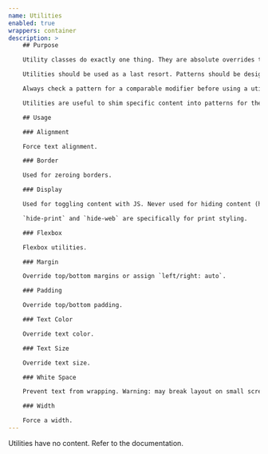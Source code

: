 ```yaml
---
name: Utilities
enabled: true
wrappers: container
description: >
    ## Purpose

    Utility classes do exactly one thing. They are absolute overrides that target one property at a time. Once created their role never changes.

    Utilities should be used as a last resort. Patterns should be designed to accomodate the widest range of content possible. Modifiers can be created to handle edge cases.

    Always check a pattern for a comparable modifier before using a utility class. Modifier are documented and tested against in the pattern library. Utilities are not.

    Utilities are useful to shim specific content into patterns for the best fit. If the same shim becomes commonplace, then the pattern should extend to handle that case.

    ## Usage

    ### Alignment

    Force text alignment.

    ### Border

    Used for zeroing borders.

    ### Display

    Used for toggling content with JS. Never used for hiding content (hurts performance).

    `hide-print` and `hide-web` are specifically for print styling.

    ### Flexbox

    Flexbox utilities.

    ### Margin

    Override top/bottom margins or assign `left/right: auto`.

    ### Padding

    Override top/bottom padding.

    ### Text Color

    Override text color.

    ### Text Size

    Override text size.

    ### White Space

    Prevent text from wrapping. Warning: may break layout on small screens.

    ### Width

    Force a width.
---
```


<p>Utilities have no content. Refer to the documentation.</p>

<style>
    /* Alignment */

    .a-center { text-align: center; }
    .a-left   { text-align: left; }
    .a-right  { text-align: right; }

    .va-middle { vertical-align: middle !important; }
    .va-top    { vertical-align: top !important; }

    /* Border */

    .b-0 { border: 0 !important; }

    .b-t-0 { border-top:    0 !important; }
    .b-r-0 { border-right:  0 !important; }
    .b-b-0 { border-bottom: 0 !important; }
    .b-l-0 { border-left:   0 !important; }

    /* Display */

    .hide,
    .no-display {
        display: none !important;
    }

    @media print {
        /*
        // Hide only for print (but show for web).
        // Intended only for this dual purpose.
        // Use "hide" otherwise.
        */
        .hide-print { display: none !important; }
    }

    @media only screen {
        /*
        // Hide only for web (but show for print).
        // Intended only for this dual purpose.
        // Use "hide" otherwise.
        */
        .hide-web { display: none !important; }
    }

    /* Margin */

    .m-0 { margin: 0 !important; }

    .m-t-0 { margin-top: 0 !important; }
    .m-t-1 { margin-top: ($margin-bottom * 1) !important; }
    .m-t-2 { margin-top: ($margin-bottom * 2) !important; }
    .m-t-3 { margin-top: ($margin-bottom * 3) !important; }
    .m-t-4 { margin-top: ($margin-bottom * 4) !important; }

    .m-b-0 { margin-bottom: 0 !important; }
    .m-b-1 { margin-bottom: ($margin-bottom * 1) !important; }
    .m-b-2 { margin-bottom: ($margin-bottom * 2) !important; }
    .m-b-3 { margin-bottom: ($margin-bottom * 3) !important; }
    .m-b-4 { margin-bottom: ($margin-bottom * 4) !important; }

    .m-rl-auto {
        margin-right: auto !important;
        margin-left: auto !important;
    }

    /* Padding */

    .p-0 { padding: 0 !important; }

    .p-t-0 { padding-top: 0 !important; }
    .p-t-1 { padding-top: ($margin-bottom * 1) !important; }
    .p-t-2 { padding-top: ($margin-bottom * 2) !important; }
    .p-t-3 { padding-top: ($margin-bottom * 3) !important; }
    .p-t-4 { padding-top: ($margin-bottom * 4) !important; }

    .p-r-0 { padding-right: 0 !important; }
    .p-r-1 { padding-right: ($margin-bottom * 1) !important; }
    .p-r-2 { padding-right: ($margin-bottom * 2) !important; }
    .p-r-3 { padding-right: ($margin-bottom * 3) !important; }
    .p-r-4 { padding-right: ($margin-bottom * 4) !important; }

    .p-b-0 { padding-bottom: 0 !important; }
    .p-b-1 { padding-bottom: ($margin-bottom * 1) !important; }
    .p-b-2 { padding-bottom: ($margin-bottom * 2) !important; }
    .p-b-3 { padding-bottom: ($margin-bottom * 3) !important; }
    .p-b-4 { padding-bottom: ($margin-bottom * 4) !important; }

    .p-l-0 { padding-left: 0 !important; }
    .p-l-1 { padding-left: ($margin-bottom * 1) !important; }
    .p-l-2 { padding-left: ($margin-bottom * 2) !important; }
    .p-l-3 { padding-left: ($margin-bottom * 3) !important; }
    .p-l-4 { padding-left: ($margin-bottom * 4) !important; }

    /* Text Color */

    .text--subtle { color: $c-subtle !important; }

    /* Text Size */

    .text--s   { font-size: $f-size-s !important; }
    .text--xs  { font-size: $f-size-xs !important; }
    .text--xxs { font-size: $f-size-xxs !important; }

    /* White Space */

    .nobr,
    .nowrap {
        white-space: nowrap !important;
    }

    /* Width */

    .width-auto { width: auto !important; }
    .width-full { width: 100% !important; }
</style>
